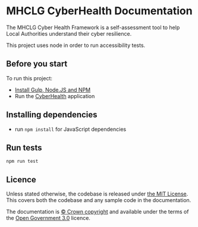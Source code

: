 # MHCLG CyberHealth Documentation

The MHCLG Cyber Health Framework is a self-assessment tool to help Local Authorities understand their cyber resilience. 

This project uses node in order to run accessibility tests.

## Before you start

To run this project:

- [Install Gulp, Node.JS and NPM](https://nodejs.org/en/)
- Run the [CyberHealth](../CyberHealth/README.md) application

## Installing dependencies

- run `npm install` for JavaScript dependencies

## Run tests
```
npm run test
```

## Licence

Unless stated otherwise, the codebase is released under [the MIT License][mit].
This covers both the codebase and any sample code in the documentation.

The documentation is [© Crown copyright][copyright] and available under the terms of the [Open Government 3.0][ogl] licence.

[mit]: LICENCE
[copyright]: http://www.nationalarchives.gov.uk/information-management/re-using-public-sector-information/uk-government-licensing-framework/crown-copyright/
[ogl]: http://www.nationalarchives.gov.uk/doc/open-government-licence/version/3/
